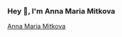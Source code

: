 ### Hey 👋, I'm Anna Maria Mitkova



<!--
**pproxidevengwes/pproxidevengwes** is a ✨ _special_ ✨ repository because its `README.md` (this file) appears on your GitHub profile.

Here are some ideas to get you started:

- 🔭 I’m currently working on ...
- 🌱 I’m currently learning ...
- 👯 I’m looking to collaborate on ...
- 🤔 I’m looking for help with ...
- 💬 Ask me about ...
- 📫 How to reach me: ...
- 😄 Pronouns: ...
- ⚡ Fun fact: ...
-->

<div class="badge-base LI-profile-badge" data-locale="en_US" data-size="medium" data-theme="light" data-type="VERTICAL" data-vanity="anna-maria-mitkova-5459a3173" data-version="v1"><a class="badge-base__link LI-simple-link" href="https://bg.linkedin.com/in/anna-maria-mitkova-5459a3173?trk=profile-badge">Anna Maria Mitkova</a></div>
              
